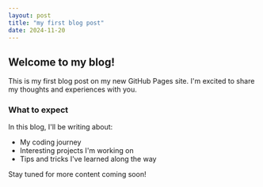 ```yaml
---
layout: post
title: "my first blog post"
date: 2024-11-20
---
```


## Welcome to my blog!

This is my first blog post on my new GitHub Pages site. 
I'm excited to share my thoughts and experiences with you.

### What to expect

In this blog, I'll be writing about:
- My coding journey
- Interesting projects I'm working on
- Tips and tricks I've learned along the way

Stay tuned for more content coming soon!